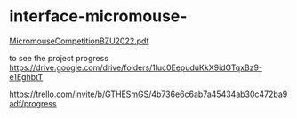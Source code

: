 # interface-micromouse-

[MicromouseCompetitionBZU2022.pdf](https://github.com/MahmoudNobani/interface-micromouse-/files/9065525/MicromouseCompetitionBZU2022.pdf)

to see the project progress
https://drive.google.com/drive/folders/1luc0EepuduKkX9idGTqxBz9-e1EghbtT

https://trello.com/invite/b/GTHESmGS/4b736e6c6ab7a45434ab30c472ba9adf/progress
